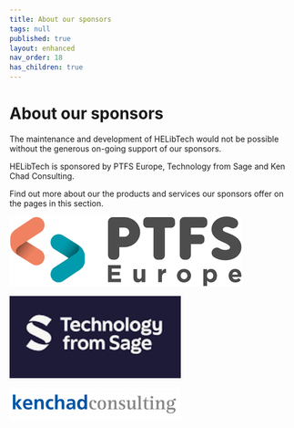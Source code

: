 ```yaml
---
title: About our sponsors
tags: null
published: true
layout: enhanced
nav_order: 18
has_children: true
---
```

# About our sponsors

The maintenance and development of HELibTech would not be possible without the generous on-going support of our sponsors.

HELibTech is sponsored by PTFS Europe, Technology from Sage and Ken Chad Consulting.

Find out more about our the products and services our sponsors offer on the pages in this section.

![](/assets/images/ptfs.png)

![](/assets/images/tehcnology-from-sage.jpg)

![](/assets/images/ken-chad-consulting-logo-300x57.png)
